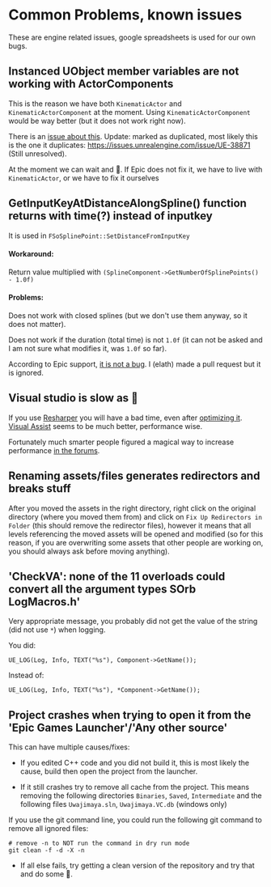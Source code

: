 
# Common Problems, known issues

These are engine related issues, google spreadsheets is used for our own bugs.

## Instanced UObject member variables are not working with ActorComponents

This is the reason we have both `KinematicActor` and `KinematicActorComponent` at the moment.
Using `KinematicActorComponent` would be way better (but it does not work right now).

There is an [issue about this](https://issues.unrealengine.com/issue/UE-34445).
Update: marked as duplicated, most likely this is the one it duplicates:
https://issues.unrealengine.com/issue/UE-38871
(Still unresolved).

At the moment we can wait and :pray:.
If Epic does not fix it, we have to live with `KinematicActor`, or we have to fix it ourselves

## GetInputKeyAtDistanceAlongSpline() function returns with time(?) instead of inputkey

It is used in `FSoSplinePoint::SetDistanceFromInputKey`

#### Workaround:
Return value multiplied with `(SplineComponent->GetNumberOfSplinePoints() - 1.0f)`

#### Problems:
Does not work with closed splines (but we don't use them anyway, so it does not matter).

Does not work if the duration (total time) is not `1.0f` (it can not be asked and I am not sure what modifies it, was `1.0f` so far).

According to Epic support, [it is not a bug](https://answers.unrealengine.com/questions/495036/usplinecomponentgetinputkeyatdistancealongspline-i.html).
I (elath) made a pull request but it is ignored.


## Visual studio is slow as :shit:

If you use [Resharper](https://www.jetbrains.com/resharper/) you will have a bad time, even after [optimizing it](https://www.jetbrains.com/help/resharper/2016.2/Speeding_Up_ReSharper.html).
[Visual Assist](http://www.wholetomato.com/) seems to be much better, performance wise.

Fortunately much smarter people figured a magical way to increase performance [in the forums](https://forums.unrealengine.com/showthread.php?93546-For-those-who-suffer-from-Visual-Studio-IntelliSense-slowness).

## Renaming assets/files generates redirectors and breaks stuff

After you moved the assets in the right directory, right click on the original directory (where you moved them from) and
click on `Fix Up Redirectors in Folder` (this should remove  the redirector files), however it means that all levels referencing the moved assets will be opened and modified (so for this reason, if you are overwriting some assets that other people are working on, you should always ask before moving anything).

## 'CheckVA': none of the 11 overloads could convert all the argument types	SOrb LogMacros.h'

Very appropriate message, you probably did not get the value of the string (did not use `*`) when logging.

You did:
```
UE_LOG(Log, Info, TEXT("%s"), Component->GetName());
```

Instead of:
```
UE_LOG(Log, Info, TEXT("%s"), *Component->GetName());
```

## Project crashes when trying to open it from the 'Epic Games Launcher'/'Any other source'

This can have multiple causes/fixes:

- If you edited C++ code and you did not build it, this is most likely the cause, build then open the project from the launcher.

- If it still crashes try to remove all cache from the project.
This means removing the following directories `Binaries`, `Saved`, `Intermediate` and the following files `Uwajimaya.sln`, `Uwajimaya.VC.db` (windows only)

If you use the git command line, you could run the following git command to remove all ignored files:
```
# remove -n to NOT run the command in dry run mode
git clean -f -d -X -n
```

- If all else fails, try getting a clean version of the repository and try that and do some :pray:.
